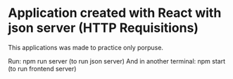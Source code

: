 # Application created with React with json server (HTTP Requisitions)

This applications was made to practice only porpuse.

Run: npm run server (to run json server)
And in another terminal: npm start (to run frontend server)
